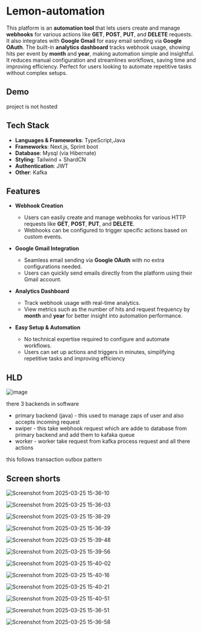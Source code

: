 #  Lemon-automation 
This platform is an **automation tool** that lets users create and manage **webhooks** for various actions like **GET**, **POST**, **PUT**, and **DELETE** requests. It also integrates with **Google Gmail** for easy email sending via **Google OAuth**. The built-in **analytics dashboard** tracks webhook usage, showing hits per event by **month** and **year**, making automation simple and insightful. It reduces manual configuration and streamlines workflows, saving time and improving efficiency. Perfect for users looking to automate repetitive tasks without complex setups.


## Demo
project is not hosted

## Tech Stack  


- **Languages & Frameworks**: TypeScript,Java
- **Frameworks**: Next.js, Sprint boot
- **Database**: Mysql (via Hibernate)    
- **Styling**: Tailwind + ShardCN 
- **Authentication**: JWT  
- **Other**: Kafka  


## Features

- **Webhook Creation**  
  - Users can easily create and manage webhooks for various HTTP requests like **GET**, **POST**, **PUT**, and **DELETE**.
  - Webhooks can be configured to trigger specific actions based on custom events.

- **Google Gmail Integration**  
  - Seamless email sending via **Google OAuth** with no extra configurations needed.
  - Users can quickly send emails directly from the platform using their Gmail account.

- **Analytics Dashboard**  
  - Track webhook usage with real-time analytics.
  - View metrics such as the number of hits and request frequency by **month** and **year** for better insight into automation performance.

- **Easy Setup & Automation**  
  - No technical expertise required to configure and automate workflows.
  - Users can set up actions and triggers in minutes, simplifying repetitive tasks and improving efficiency
 
## HLD
![image](https://github.com/user-attachments/assets/2f42d7cc-ff69-4d60-922b-2a56855e8733)

there 3 backends in software
 - primary backend (java) - this used to manage zaps of user and also accepts incoming request 
 - swiper - this take webhook request which are adde to database from primary backend and add them to kafaka queue  
 - worker - worker take request from kafka process request and all there actions
   
this follows transaction outbox pattern 

## Screen shorts

![Screenshot from 2025-03-25 15-36-10](https://github.com/user-attachments/assets/afd1c532-27fe-43f4-8117-34cd55c1d95f)

![Screenshot from 2025-03-25 15-36-03](https://github.com/user-attachments/assets/7294c62e-9270-42e0-ada5-694fd98c4253)

![Screenshot from 2025-03-25 15-36-29](https://github.com/user-attachments/assets/4a21dce0-4b55-4473-a224-f55595c638b0)

![Screenshot from 2025-03-25 15-36-39](https://github.com/user-attachments/assets/eee15010-5a88-4e01-816f-8958cb638af2)

![Screenshot from 2025-03-25 15-39-48](https://github.com/user-attachments/assets/468694a8-b410-413a-b966-1fe9f9c51c7d)

![Screenshot from 2025-03-25 15-39-56](https://github.com/user-attachments/assets/d934250b-fd1f-4a8e-8fdd-340a6fd24c7c)

![Screenshot from 2025-03-25 15-40-02](https://github.com/user-attachments/assets/cfd8ee22-e915-4fc0-a1a8-a0b06fbd6e10)

![Screenshot from 2025-03-25 15-40-16](https://github.com/user-attachments/assets/98ee11b8-ff65-4e48-9a67-5cceae64367b)

![Screenshot from 2025-03-25 15-40-21](https://github.com/user-attachments/assets/e98e11a6-4f21-4a2f-86c1-4f55147f4df8)

![Screenshot from 2025-03-25 15-40-51](https://github.com/user-attachments/assets/ceb089bb-c1ed-4d20-bfa5-5f4480e19759)

![Screenshot from 2025-03-25 15-36-51](https://github.com/user-attachments/assets/ea621cce-0e49-4c3a-bab0-6ed444e3ae37)

![Screenshot from 2025-03-25 15-36-58](https://github.com/user-attachments/assets/2c930b18-ac32-4f75-ab1f-fa3ac6b961bb)





